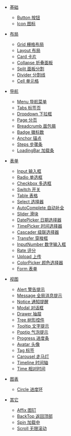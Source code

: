 - [基础](README)
  <!-- - [Color 颜色](basic/color)
  - [Text 字体](layout/text) -->
  - [Button 按钮](basic/button)
  - [Icon 图标](layout/icon)
  <!-- - [动画](basic/transition) -->
- [布局](layout)
  - [Grid 栅格布局](layout/grid)
  - [Layout 布局](layout/layout)
  - [Card 卡片](view/card)
  - [Collapse 折叠面板](view/collapse)
  - [Split 面板分割](layout/split)
  - [Divider 分割线](layout/divider)
  - [Cell 单元格](layout/cell)

  <!-- - [Border 边框](layout/border)
  - [Color 颜色](layout/color)
  - [Text 字体](layout/text)
  - [Clearfix](layout/clearfix) -->
- [导航](layout)
  - [Menu 导航菜单]()
  - [Tabs 标签页]()
  - [Dropdown 下拉框]()
  - [Page 分页]()
  - [Breadcrumb 面包屑]()
  - [Badge 徽标数]()
  - [Anchor 锚点]()
  - [Steps 步骤条]()
  - [LoadingBar 加载条]()

- [表单](layout)
  - [Input 输入框]()
  - [Radio 单选框]()
  - [Checkbox 多选框]()
  - [Switch 开关]()
  - [Table 表格]()
  - [Select 选择器]()
  - [AutoComplete 自动补全]()
  - [Slider 滑块]()
  - [DatePicker 日期选择器]()
  - [TimePicker 时间选择器]()
  - [Cascader 级联选择器]()
  - [Transfer 穿梭框]()
  - [InputNumber 数字输入框]()
  - [Rate 评分]()
  - [Upload 上传]()
  - [ColorPicker 颜色选择器]()
  - [Form 表单]()

- [视图](layout)
  - [Alert 警告提示]()
  - [Message 全局消息提示]()
  - [Notice 通知提醒]()
  - [Modal 对话框]()
  - [Drawer 抽屉]()
  - [Tree 树形控件]()
  - [Tooltip 文字提示]()
  - [Poptip 气泡提示]()
  - [Progress 进度条]()
  - [Avatar 头像]()
  - [Tag 标签]()
  - [Carousel 走马灯]()
  - [Timeline 时间轴]()
  - [Time 相对时间]()

- [图表](layout)
  - [Circle 进度环]()

- [其它](layout)
  - [Affix 图钉]()
  - [BackTop 返回顶部]()
  - [Spin 加载中]()
  - [Scroll 无限滚动]()


<!-- 
- [导航](form)
  - [Input 输入框](form/input)
  - [InputNumber 数字输入框](form/inputnumber)
  - [Radio 单选框](form/radio)
  - [Checkbox 单选框](form/checkbox)
  - [Switch 单选框](form/switch)
  - [Select 选择器](form/select)
  - [Upload 上传](form/upload)
  - [Rate 评分](form/rate)
  - [DatePicker 日期选择器](form/datepicker)
  - [Slider 滑块](form/slider)
  - [Form 表单](form/form)
  - [Table 表格](form/table)

- [View](view)
  - [Alert 警告提示](view/alert)
  - [List 列表](view/list)
  - [Avatar 头像](view/avatar)
  - [Card 卡片](view/card)
  - [Dialog 全局提示](view/dialog)
  - [Message 全局提示](view/message)
  - [Notice 通知提醒](view/notice)
  - [Model 消息对话框](view/model)
  - [Badge 标记](view/badge)
  - [Tooltip 提示](view/tooltip)
  - [Tag 标签](view/tag)
  - [TimeLine 时间轴](view/timeline)
- [Navigation](navigation)
  - [Menu 导航菜单](navigation/menu)
  - [Breadcrumb 面包屑](navigation/breadcrumb)
  - [Page 分页](navigation/page)
  - [Tabs 标签页](navigation/tabs)
- [Other](other)
  - [LoadingBar 加载进度条](other/loadingbar)
  - [Progress 进度条](other/progress)
  - [Circle 进度环](other/circle)
  - [Spinner 加载中](other/spinner)
  - [BackTop 返回顶部](other/backTop) -->


